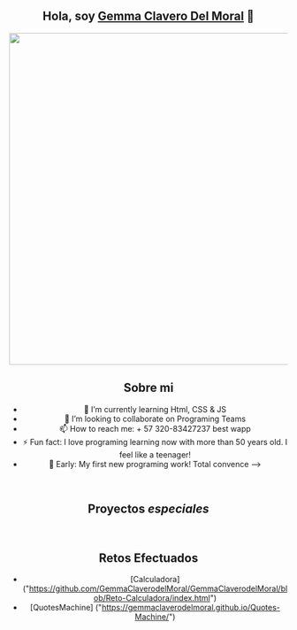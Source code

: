 <div align="center">
<h2 align="center">Hola, soy <a href="https://aristi.dev">Gemma Clavero Del Moral</a> 👋</h2>
  
<img src="https://scontent.fbog4-2.fna.fbcdn.net/v/t39.30808-6/394629550_10159648767773015_7797868047638462194_n.jpg?stp=dst-jpg_p720x720&_nc_cat=102&ccb=1-7&_nc_sid=5f2048&_nc_ohc=x6J5AE7Jdp0AX93lWWK&_nc_ht=scontent.fbog4-2.fna&oh=00_AfB-zW09lDJqhQ95100hRPYZiuFyLBMoZ5cbPgh9xpmLCg&oe=653D35BA" width="600px" align="center">
<br>

## Sobre mi

- 🌱 I’m currently learning Html, CSS & JS
- 👯 I’m looking to collaborate on Programing Teams
- 📫 How to reach me: + 57 320-83427237 best wapp
- ⚡ Fun fact: I love programing learning now with more than 50 years old. I feel like a teenager!
- 🔭 Early:  My first new programing work! Total convence
-->
<br>

## Proyectos *especiales*
<br>

## Retos Efectuados
- [Calculadora] ("https://github.com/GemmaClaverodelMoral/GemmaClaverodelMoral/blob/Reto-Calculadora/index.html")
- [QuotesMachine] ("https://gemmaclaverodelmoral.github.io/Quotes-Machine/")

